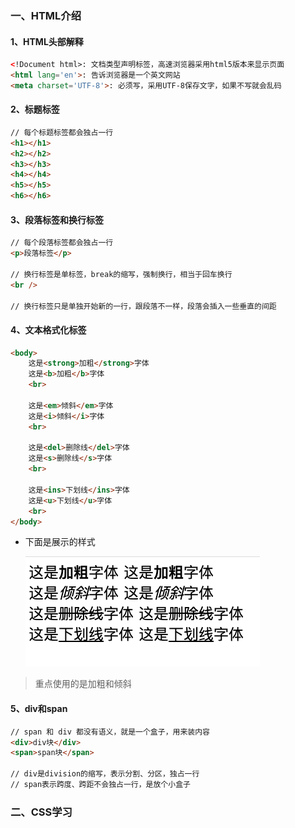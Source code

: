 ### 一、HTML介绍

#### 1、HTML头部解释

```html
<!Document html>: 文档类型声明标签，高速浏览器采用html5版本来显示页面
<html lang='en'>: 告诉浏览器是一个英文网站
<meta charset='UTF-8'>: 必须写，采用UTF-8保存文字，如果不写就会乱码
```

#### 2、标题标签

```HTML
// 每个标题标签都会独占一行
<h1></h1>
<h2></h2>
<h3></h3>
<h4></h4>
<h5></h5>
<h6></h6>
```

#### 3、段落标签和换行标签

```html
// 每个段落标签都会独占一行
<p>段落标签</p>

// 换行标签是单标签，break的缩写，强制换行，相当于回车换行
<br />

// 换行标签只是单独开始新的一行，跟段落不一样，段落会插入一些垂直的间距
```

#### 4、文本格式化标签

```html
<body>
    这是<strong>加粗</strong>字体
    这是<b>加粗</b>字体
    <br>

    这是<em>倾斜</em>字体
    这是<i>倾斜</i>字体
    <br>

    这是<del>删除线</del>字体
    这是<s>删除线</s>字体
    <br>

    这是<ins>下划线</ins>字体
    这是<u>下划线</u>字体
    <br>
</body>
```

- 下面是展示的样式

  ![image-20210705185339641](../webresource/images/image-20210705185339641.png)

> 重点使用的是加粗和倾斜

#### 5、div和span

```html	
// span 和 div 都没有语义，就是一个盒子，用来装内容
<div>div块</div>
<span>span块</span>

// div是division的缩写，表示分割、分区，独占一行
// span表示跨度、跨距不会独占一行，是放个小盒子
```





### 二、CSS学习

